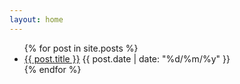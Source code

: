 ```yaml
---
layout: home
---
```


<ul class="posts">
	{% for post in site.posts %}
		<li>
			<a href="{{ post.url | relative_url }}">{{ post.title }}</a>
			<time>{{ post.date | date: "%d/%m/%y" }}</time>
		</li>
	{% endfor %}
</ul>
